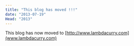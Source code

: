 ```yaml
---
title: "This blog has moved !!!"
date: "2013-07-19"
Head: "2013"
---
```


This blog has now moved to [http://www.lambdacurry.com](www.lambdacurry.com)
